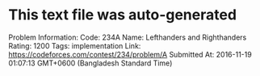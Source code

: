 # This text file was auto-generated

Problem Information:
Code: 234A
Name: Lefthanders and Righthanders 
Rating: 1200
Tags: implementation
Link: https://codeforces.com/contest/234/problem/A
Submitted At: 2016-11-19 01:07:13 GMT+0600 (Bangladesh Standard Time)
